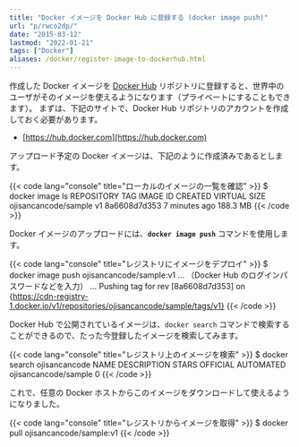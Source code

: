 ```yaml
---
title: "Docker イメージを Docker Hub に登録する (docker image push)"
url: "p/rwco2dp/"
date: "2015-03-12"
lastmod: "2022-01-21"
tags: ["Docker"]
aliases: /docker/register-image-to-dockerhub.html
---
```


作成した Docker イメージを [Docker Hub](https://hub.docker.com) リポジトリに登録すると、世界中のユーザがそのイメージを使えるようになります（プライベートにすることもできます）。
まずは、下記のサイトで、Docker Hub リポジトリのアカウントを作成しておく必要があります。

- [https://hub.docker.com](https://hub.docker.com)

アップロード予定の Docker イメージは、下記のように作成済みであるとします。

{{< code lang="console" title="ローカルのイメージの一覧を確認" >}}
$ docker image ls
REPOSITORY      TAG   IMAGE ID       CREATED         VIRTUAL SIZE
ojisancancode/sample   v1    8a6608d7d353   7 minutes ago   188.3 MB
{{< /code >}}

Docker イメージのアップロードには、__`docker image push`__ コマンドを使用します。

{{< code lang="console" title="レジストリにイメージをデプロイ" >}}
$ docker image push ojisancancode/sample:v1
...
（Docker Hub のログインパスワードなどを入力）
...
Pushing tag for rev [8a6608d7d353] on {https://cdn-registry-1.docker.io/v1/repositories/ojisancancode/sample/tags/v1}
{{< /code >}}

Docker Hub で公開されているイメージは、`docker search` コマンドで検索することができるので、たった今登録したイメージを検索してみます。

{{< code lang="console" title="レジストリ上のイメージを検索" >}}
$ docker search ojisancancode
NAME            DESCRIPTION   STARS   OFFICIAL   AUTOMATED
ojisancancode/sample                 0
{{< /code >}}

これで、任意の Docker ホストからこのイメージをダウンロードして使えるようになりました。

{{< code lang="console" title="レジストリからイメージを取得" >}}
$ docker pull ojisancancode/sample:v1
{{< /code >}}

